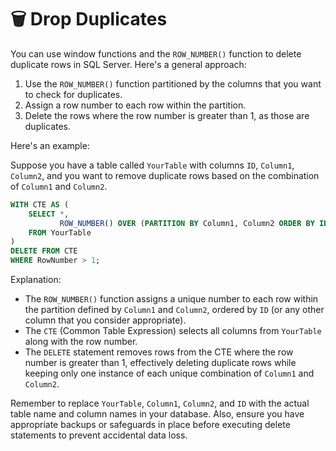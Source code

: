 # 🗑️ Drop Duplicates

You can use window functions and the `ROW_NUMBER()` function to delete duplicate rows in SQL Server. Here's a general approach:

1. Use the `ROW_NUMBER()` function partitioned by the columns that you want to check for duplicates.
2. Assign a row number to each row within the partition.
3. Delete the rows where the row number is greater than 1, as those are duplicates.

Here's an example:

Suppose you have a table called `YourTable` with columns `ID`, `Column1`, `Column2`, and you want to remove duplicate rows based on the combination of `Column1` and `Column2`.

```sql
WITH CTE AS (
    SELECT *,
           ROW_NUMBER() OVER (PARTITION BY Column1, Column2 ORDER BY ID) AS RowNumber
    FROM YourTable
)
DELETE FROM CTE
WHERE RowNumber > 1;
```

Explanation:
- The `ROW_NUMBER()` function assigns a unique number to each row within the partition defined by `Column1` and `Column2`, ordered by `ID` (or any other column that you consider appropriate).
- The `CTE` (Common Table Expression) selects all columns from `YourTable` along with the row number.
- The `DELETE` statement removes rows from the CTE where the row number is greater than 1, effectively deleting duplicate rows while keeping only one instance of each unique combination of `Column1` and `Column2`.

Remember to replace `YourTable`, `Column1`, `Column2`, and `ID` with the actual table name and column names in your database. Also, ensure you have appropriate backups or safeguards in place before executing delete statements to prevent accidental data loss.